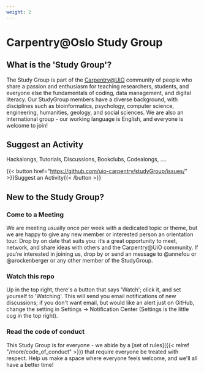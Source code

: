 ```yaml
---
weight: 2
---
```


# Carpentry@Oslo Study Group

## What is the 'Study Group'?

The Study Group is part of the [Carpentry@UiO](https://uio-carpentry.github.io/) community of people who share a passion and enthusiasm for teaching researchers, students, and everyone else the fundamentals of coding, data management, and digital literacy. Our StudyGroup members have a diverse background, with disciplines such as bioinformatics, psychology, computer science, engineering, humanities, geology, and social sciences. We are also an international group - our working language is English, and everyone is welcome to join!

## Suggest an Activity

Hackalongs, Tutorials, Discussions, Bookclubs, Codealongs, ....

{{< button href="https://github.com/uio-carpentry/studyGroup/issues/" >}}Suggest an Activity{{< /button >}}

## New to the Study Group?

<!-- 
### Join our Gitter? Chat:
We use an online ??? to connect and share resources and ideas (you can sign in with GitHub, or using a Twitter ID if you're not set up on GitHub just yet). If you'd like to say hello, please introduce yourself in the chat, tell us where you are, and what you're thinking about or planning for your new Study Group. We're looking forward to meeting you. 
-->

### Come to a Meeting
We are meeting usually once per week with a dedicated topic or theme, but we are happy to give any new member or interested person an orientation tour. Drop by on date that suits you: it’s a great opportunity to meet, network, and share ideas with others and the Carpentry@UiO community.  If you’re interested in joining us, drop by or send an message to @annefou or @arockenberger or any other member of the StudyGroup.

### Watch this repo
Up in the top right, there's a button that says 'Watch'; click it, and set yourself to 'Watching'. This will send you email notifications of new discussions; if you don't want email, but would like an alert just on GitHub, change the setting in Settings -> Notification Center (Settings is the little cog in the top right).

### Read the code of conduct
This Study Group is for everyone - we abide by a [set of rules]({{< relref "/more/code_of_conduct" >}}) that require everyone be treated with respect. Help us make a space where everyone feels welcome, and we'll all have a better time!
